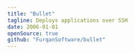 ```yaml
---
title: "Bullet"
tagline: Deploys applications over SSH
date: 2006-01-01
openSource: true
github: "FurqanSoftware/bullet"
---
```

